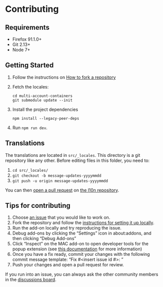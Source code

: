 # Contributing

## Requirements

* Firefox 91.1.0+
* Git 2.13+
* Node 7+

## Getting Started

1. Follow the instructions on [How to fork a repository][fork]
2. Fetch the locales:

    ```
    cd multi-account-containers
    git submodule update --init
    ```
3. Install the project dependencies
    ```
    npm install --legacy-peer-deps
    ```
4. Run `npm run dev`.

## Translations

The translations are located in `src/_locales`. This directory is a git
repository like any other. Before editing files in this folder, you need to:

1. `cd src/_locales/`
2. `git checkout -b message-updates-yyyymmdd`
3. `git push -u origin message-updates-yyyymmdd`

You can then [open a pull request][pr] on [the l10n repository][l10n].

## Tips for contributing

1. Choose [an issue][issues] that you would like to work on.
2. Fork the repository and follow the [instructions for setting it up locally](https://extensionworkshop.com/documentation/develop/temporary-installation-in-firefox/).
3. Run the add-on locally and try reproducing the issue.
4. Debug add-ons by clicking the “Settings” icon in about:addons, and then clicking “Debug Add-ons”
5. Click “Inspect” on the MAC add-on to open developer tools for the popup extension (see [this documentation][extension-doc] for more information)
6. Once you have a fix ready, commit your changes with the following commit message template: “Fix #<insert issue id #>: <short description>”
7. Push your changes and open a pull request for review.

If you run into an issue, you can always ask the other community members in the [discussions board][discussions]. 

<!-- Please keep the list in alphabetical order -->
[discussions]: https://github.com/mozilla/multi-account-containers/discussions
[extension-doc]: https://extensionworkshop.com/documentation/develop/debugging/
[fork]: https://docs.github.com/en/get-started/quickstart/fork-a-repo
[issues]: https://github.com/mozilla/multi-account-containers/issues
[l10n]: https://github.com/mozilla-l10n/multi-account-containers-l10n/
[pr]: https://docs.github.com/en/pull-requests/collaborating-with-pull-requests/proposing-changes-to-your-work-with-pull-requests/about-pull-requests
[web-ext]: https://developer.mozilla.org/en-US/Add-ons/WebExtensions/Getting_started_with_web-ext
